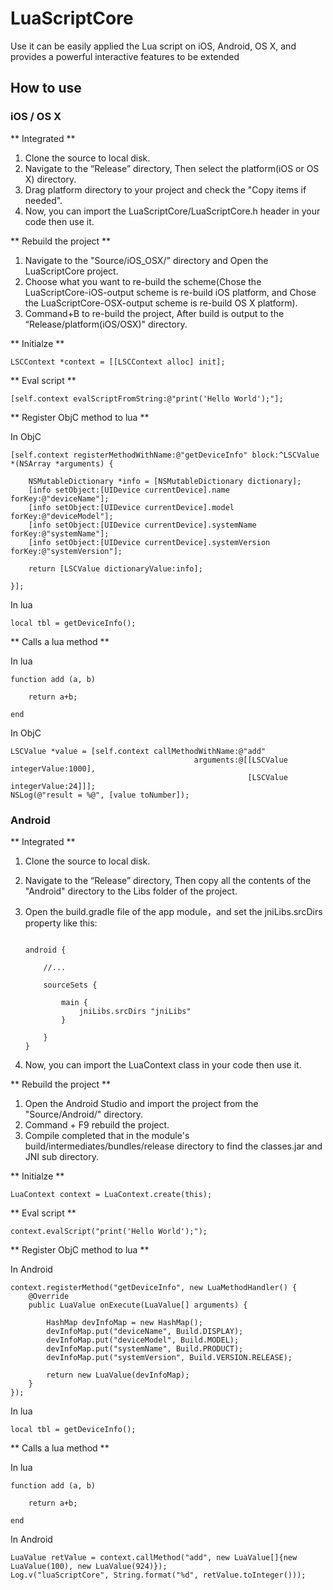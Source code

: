 # LuaScriptCore

Use it can be easily applied the Lua script on iOS, Android, OS X, and provides a powerful interactive features to be extended

## How to use

### iOS / OS X

** Integrated **

1. Clone the source to local disk.
2. Navigate to the “Release” directory, Then select the platform(iOS or OS X) directory.
3. Drag platform directory to your project and check the "Copy items if needed".
4. Now, you can import the LuaScriptCore/LuaScriptCore.h header in your code then use it.

** Rebuild the project **

1. Navigate to the "Source/iOS_OSX/" directory and Open the LuaScriptCore project.
2. Choose what you want to re-build the scheme(Chose the LuaScriptCore-iOS-output scheme is re-build iOS platform, and Chose the LuaScriptCore-OSX-output scheme is re-build OS X platform).
3. Command+B to re-build the project, After build is output to the “Release/platform(iOS/OSX)" directory.

** Initialze **

```
LSCContext *context = [[LSCContext alloc] init];
```

** Eval script **

```
[self.context evalScriptFromString:@"print('Hello World');"];
```

** Register ObjC method to lua **

In ObjC

```
[self.context registerMethodWithName:@"getDeviceInfo" block:^LSCValue *(NSArray *arguments) {
            
    NSMutableDictionary *info = [NSMutableDictionary dictionary];
    [info setObject:[UIDevice currentDevice].name forKey:@"deviceName"];
    [info setObject:[UIDevice currentDevice].model forKey:@"deviceModel"];
    [info setObject:[UIDevice currentDevice].systemName forKey:@"systemName"];
    [info setObject:[UIDevice currentDevice].systemVersion forKey:@"systemVersion"];
    
    return [LSCValue dictionaryValue:info];
    
}];
```

In lua

```
local tbl = getDeviceInfo();
```

** Calls a lua method **

In lua

```
function add (a, b)

    return a+b;

end
```

In ObjC

```
LSCValue *value = [self.context callMethodWithName:@"add"
                                         arguments:@[[LSCValue integerValue:1000],
                                                     [LSCValue integerValue:24]]];
NSLog(@"result = %@", [value toNumber]);
```

### Android

** Integrated **

1. Clone the source to local disk.
2. Navigate to the “Release” directory, Then copy all the contents of the "Android" directory to the Libs folder of the project.
3. Open the build.gradle file of the app module，and set the jniLibs.srcDirs property like this:


    ```

    android {

        //...

        sourceSets {

            main {
                jniLibs.srcDirs "jniLibs"
            }

        }
    }

    ```


4. Now, you can import the LuaContext class in your code then use it.

** Rebuild the project **

1. Open the Android Studio and import the project from the "Source/Android/" directory.
2. Command + F9 rebuild the project.
3. Compile completed that in the module's build/intermediates/bundles/release directory to find the classes.jar and JNI sub directory.

** Initialze **

```
LuaContext context = LuaContext.create(this);
```

** Eval script **

```
context.evalScript("print('Hello World');");
```

** Register ObjC method to lua **

In Android

```
context.registerMethod("getDeviceInfo", new LuaMethodHandler() {
    @Override
    public LuaValue onExecute(LuaValue[] arguments) {

        HashMap devInfoMap = new HashMap();
        devInfoMap.put("deviceName", Build.DISPLAY);
        devInfoMap.put("deviceModel", Build.MODEL);
        devInfoMap.put("systemName", Build.PRODUCT);
        devInfoMap.put("systemVersion", Build.VERSION.RELEASE);

        return new LuaValue(devInfoMap);
    }
});
```

In lua

```
local tbl = getDeviceInfo();
```

** Calls a lua method **

In lua

```
function add (a, b)

    return a+b;

end
```

In Android

```
LuaValue retValue = context.callMethod("add", new LuaValue[]{new LuaValue(100), new LuaValue(924)});
Log.v("luaScriptCore", String.format("%d", retValue.toInteger()));
```


